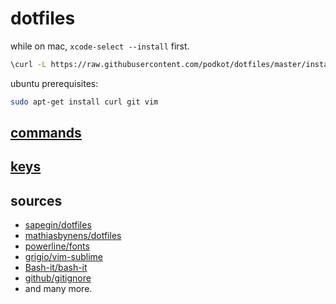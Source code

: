 # dotfiles

while on mac, `xcode-select --install` first.

```bash
\curl -L https://raw.githubusercontent.com/podkot/dotfiles/master/install | bash
```

ubuntu prerequisites:

```bash
sudo apt-get install curl git vim
```

## [commands](COMMANDS.md)

## [keys](KEYS.md)

## sources

- [sapegin/dotfiles](https://github.com/sapegin/dotfiles)
- [mathiasbynens/dotfiles](https://github.com/mathiasbynens/dotfiles)
- [powerline/fonts](https://github.com/powerline/fonts)
- [grigio/vim-sublime](https://github.com/grigio/vim-sublime)
- [Bash-it/bash-it](https://github.com/Bash-it/bash-it)
- [github/gitignore](https://github.com/github/gitignore)
- and many more.

